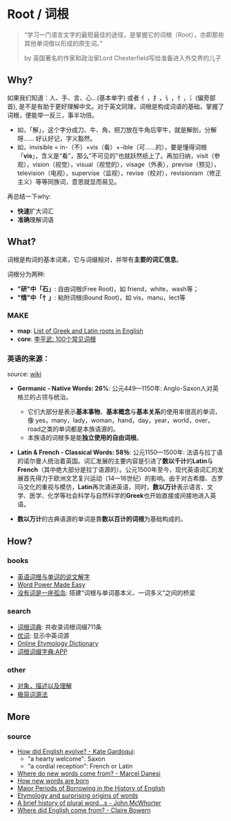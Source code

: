 # Root / 词根

> “学习一门语言文字的最短最佳的途径，是掌握它的词根（Root），亦即那些其他单词借以形成的原生词。” 
> 
> by 英国著名的作家和政治家Lord Chesterfield写给准备进入外交界的儿子

## Why?

如果我们知道：人、手、言、心...(基本单字) 或者 亻，扌，讠，忄，氵(偏旁部首), 是不是有助于更好理解中文。对于英文同理，词根是构成词语的基础，掌握了词根，便能举一反三，事半功倍。

* 如，「解」，这个字分成刀、牛、角，把刀放在牛角后宰牛，就是解剖，分解呀…… 好认好记，字义豁然。
* 如，invisible = in-（不）+vis（看）+-ible（可……的），要是懂得词根「**vis**」，含义是“看”，那么“不可见的”也就跃然纸上了。再加归纳，visit（参观），vision（视觉），visual（视觉的），visage（外表），previse（预见），television（电视），supervise（监视），revise（校对），revisionism（修正主义）等等同族词，意思就显而易见。

再总结一下why:

* **快速**扩大词汇
* **准确**理解词语

## What?

词根是构词的基本词素，它与词缀相对，并带有**主要的词汇信息**。

词根分为两种:

- **"研"中「石」**: 自由词根(Free Root)，如 friend，white，wash等；
- **"情"中「忄」**: 粘附词根(Bound Root)，如 vis，manu，lect等

### MAKE 

* **map**: [List of Greek and Latin roots in English](https://www.wikiwand.com/en/List_of_Greek_and_Latin_roots_in_English)
* **core**: [李平武: 100个常见词根](https://workflowy.com/s/100/kaWTqkqEsFXTWI1Y)

### **英语的来源：**

source: [wiki](https://www.wikiwand.com/en/English_language#/Word_origins)

* **Germanic - Native Words: 26%**: 公元449—1150年: Anglo-Saxon人对英格兰的占领与统治。
	* 它们大部分是表示**基本事物**、**基本概念**与**基本关系**的使用率很高的单词，像 yes，many，lady，woman，hand，day，year，world，over，road之类的单词都是本族语源的。
	* 本族语的词根多是能**独立使用的自由词根**。
* **Latin & French - Classical Words: 58％**: 公元1150—1500年: 法语与拉丁语的诺尔曼人统治着英国。词汇发展的主要内容是引进了**数以千计**的**Latin**与**French**（其中绝大部分是拉丁语源的）。公元1500年至今，现代英语词汇的发展首先得力于欧洲文艺复兴运动（14—16世纪）的影响。由于对古希腊、古罗马文化的重视与模仿，**Latin**再次涌进英语，同时，**数以万计**表示语言、文学、医学、化学等社会科学与自然科学的**Greek**也开始直接或间接地进入英语。

* **数以万计**的古典语源的单词是靠**数以百计的词根**为基础构成的。


## How?

### books

- [英语词根与单词的说文解字](https://book.douban.com/subject/27116778/)
- [Word Power Made Easy](https://book.douban.com/subject/25977798/)
- [没有词是一座孤岛](https://book.douban.com/subject/26774062/): 搭建“词根与单词基本义、一词多义”之间的桥梁


### search 

- [词根词典](http://www.cgdict.com/): 共收录词根词缀711条
- [优词](https://www.youdict.com/): 显示中英词源 
- [Online Etymology Dictionary](https://www.etymonline.com/)
- [词根词缀字典:APP](https://itunes.apple.com/cn/app/%E8%AF%8D%E6%A0%B9%E8%AF%8D%E7%BC%80%E5%AD%97%E5%85%B8-%E6%89%B9%E9%87%8F%E8%83%8C%E5%8D%95%E8%AF%8D/id528178365?mt=8)


### other 

- [对象，描述以及理解](https://mp.weixin.qq.com/s?__biz=MzA3NDgzMzI5Mg==&amp;mid=400849710&amp;idx=1&amp;sn=b3077281e3310745656303782a11c5f9&amp;scene=1&amp;srcid=1121fqTE8IYK3Uf07UD0UPDU%23rd)
- [极简词源法](https://mp.weixin.qq.com/s?__biz=MzIzOTc1MDk2NA==&mid=2247483860&idx=1&sn=1955d3818c0bfc8e04884b41071b67a3&chksm=e9241b8fde539299b6a1b23d1028e81079a9b7653d9abd205c4fb97ffadd41837a8047db4a99&mpshare=1&scene=1&srcid=0424G5bvyK5uetRd9IUdZumt%23rd)

## More

### source 

- [How did English evolve? - Kate Gardoqui](https://www.youtube.com/watch?v=kIzFz9T5rhI):  
	- "a hearty welcome": Saxon 
	- "a cordial reception":  French or Latin
- [Where do new words come from? - Marcel Danesi](https://ed.ted.com/lessons/where-do-new-words-come-from-marcel-danesi)
- [How new words are born](https://www.theguardian.com/media/mind-your-language/2016/feb/04/english-neologisms-new-words)
- [Major Periods of Borrowing in the History of English](http://www.ruf.rice.edu/~kemmer/Words/loanwords.html)
- [Etymology and surprising origins of words](https://www.youtube.com/watch?v=cSAW4FSA8Dg)
- [A brief history of plural word...s - John McWhorter](https://www.youtube.com/watch?v=_gwJHuEa9Jc)
- [Where did English come from? - Claire Bowern](https://www.youtube.com/watch?v=YEaSxhcns7Y)
